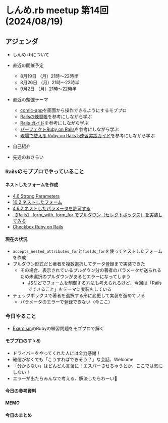 # しんめ.rb meetup 第14回(2024/08/19)

## アジェンダ

- しんめ.rbについて
- 直近の開催予定
  - 8月19日 （月）21時〜22時半
  - 8月26日 （月）21時〜22時半
  - 9月2日 （月）21時〜22時半

- 直近の勉強テーマ
  - [comic-app](https://github.com/shinmerb/comic-app)を画面から操作できるようにするモブプロ
  - [Railsの練習帳](https://zenn.dev/igaiga/books/rails-practice-note/viewer/preface)を参考にしながら学ぶ
  - [Rails ガイド](https://railsguides.jp/active_record_basics.html)を参考にしながら学ぶ
  - [パーフェクトRuby on Rails](https://gihyo.jp/book/2020/978-4-297-11462-6)を参考にしながら学ぶ
  - [現場で使える Ruby on Rails 5速習実践ガイド](https://www.amazon.co.jp/%E7%8F%BE%E5%A0%B4%E3%81%A7%E4%BD%BF%E3%81%88%E3%82%8B-Ruby-Rails-5%E9%80%9F%E7%BF%92%E5%AE%9F%E8%B7%B5%E3%82%AC%E3%82%A4%E3%83%89-%E5%A4%A7%E5%A0%B4%E5%AF%A7%E5%AD%90/dp/4839962227)を参考にしながら学ぶ
- 自己紹介
- 先週のおさらい

### Railsのモブプロでやっていること

#### ネストしたフォームを作成
- [4.6 Strong Parameters](https://railsguides.jp/action_controller_overview.html#strong-parameters)
- [10.2 ネストしたフォーム](https://railsguides.jp/form_helpers.html#%E8%A4%87%E9%9B%91%E3%81%AA%E3%83%95%E3%82%A9%E3%83%BC%E3%83%A0%E3%82%92%E4%BD%9C%E6%88%90%E3%81%99%E3%82%8B)
- [4.6.2 ネストしたパラメータを許可する](https://railsguides.jp/action_controller_overview.html#%E3%83%8D%E3%82%B9%E3%83%88%E3%81%97%E3%81%9F%E3%83%91%E3%83%A9%E3%83%A1%E3%83%BC%E3%82%BF%E3%82%92%E8%A8%B1%E5%8F%AF%E3%81%99%E3%82%8B)
- [【Rails】 form_with, form_for でプルダウン（セレクトボックス）を実装してみる](https://qiita.com/kawakami_shotaro/items/11a677bf34136cb7686d)
- [Checkbox Ruby on Rails](https://www.bacancytechnology.com/qanda/ruby-on-rails/how-to-use-checkbox-in-ruby-on-rails)

#### 現在の状況
- `accepts_nested_attributes_for`と`fields_for`を使ってネストしたフォームを作成
- プルダウン形式だと著者を複数選択してデータ登録まで実装できた
  - その場合、表示されているプルダウン分の著者のパラメータが送られるため未選択のプルダウンがあるとエラーになってしまう
    - JSなどでフォームを制御する方法も考えられるけど、今回は「Railsでできること」をテーマに実装をしている
- チェックボックスで著者を選択する形に変更して実装を進めている
  - パラメータのエラーで登録できない（今ここ）

### 今日やること

- [Exercism](https://exercism.org)のRubyの練習問題をモブプロで解く

#### モブプロのすゝめ

- ドライバーをやってくれた人には全力感謝！
- 確信がなくても「こうすればできそう？」な会話、Welcome
- 「分からない」はどんどん言葉に！エスパーさせちゃうとか、ここでは気にしない！
- エラーが出たらみんなで考える、解決したらわーい🙌

#### 今日の参考資料

#### MEMO

#### 今日のまとめ
